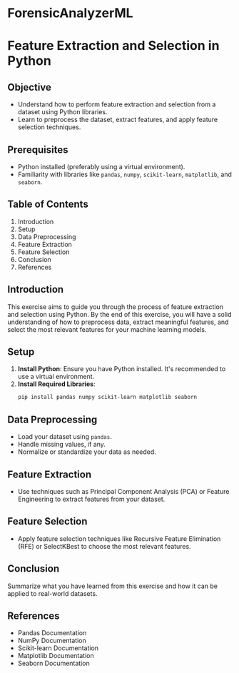 # ForensicAnalyzerML
# Feature Extraction and Selection in Python

## Objective
- Understand how to perform feature extraction and selection from a dataset using Python libraries.
- Learn to preprocess the dataset, extract features, and apply feature selection techniques.

## Prerequisites
- Python installed (preferably using a virtual environment).
- Familiarity with libraries like `pandas`, `numpy`, `scikit-learn`, `matplotlib`, and `seaborn`.

## Table of Contents
1. Introduction
2. Setup
3. Data Preprocessing
4. Feature Extraction
5. Feature Selection
6. Conclusion
7. References

## Introduction
This exercise aims to guide you through the process of feature extraction and selection using Python. By the end of this exercise, you will have a solid understanding of how to preprocess data, extract meaningful features, and select the most relevant features for your machine learning models.

## Setup
1. **Install Python**: Ensure you have Python installed. It's recommended to use a virtual environment.
2. **Install Required Libraries**:
    ```bash
    pip install pandas numpy scikit-learn matplotlib seaborn
    ```

## Data Preprocessing
- Load your dataset using `pandas`.
- Handle missing values, if any.
- Normalize or standardize your data as needed.

## Feature Extraction
- Use techniques such as Principal Component Analysis (PCA) or Feature Engineering to extract features from your dataset.

## Feature Selection
- Apply feature selection techniques like Recursive Feature Elimination (RFE) or SelectKBest to choose the most relevant features.

## Conclusion
Summarize what you have learned from this exercise and how it can be applied to real-world datasets.

## References
- Pandas Documentation
- NumPy Documentation
- Scikit-learn Documentation
- Matplotlib Documentation
- Seaborn Documentation


